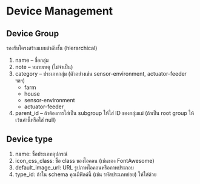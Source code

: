 # Device Management
## Device Group
รองรับโครงสร้างแบบลำดับชั้น (hierarchical)
1. name – ชื่อกลุ่ม
2. note – หมายเหตุ (ไม่จำเป็น)
3. category – ประเภทกลุ่ม (ตัวอย่างเช่น sensor-environment, actuator-feeder ฯลฯ)
    - farm
    - house
    - sensor-environment
    - actuator-feeder
4. parent_id – ถ้าต้องการใส่เป็น subgroup ให้ใส่ ID ของกลุ่มแม่ (ถ้าเป็น root group ให้เว้นค่านี้หรือใส่ null)

## Device type
1. name: ชื่อประเภทอุปกรณ์
2. icon_css_class: ชื่อ class ของไอคอน (เช่นของ FontAwesome)
3. default_image_url: URL รูปภาพไอคอนหรือภาพประกอบ
4. type_id: ถ้าใน schema คุณมีฟิลด์นี้ (เช่น รหัสประเภทย่อย) ให้ใส่ด้วย